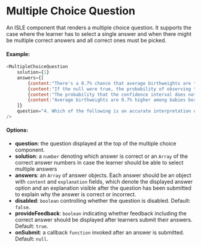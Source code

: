 # Multiple Choice Question

An ISLE component that renders a multiple choice question. It supports the case where the learner has to select a single answer and when there might be multiple correct answers and all correct ones must be picked.

#### Example:

``` js
<MultipleChoiceQuestion
    solution={1}
    answers={[
        {content:"There's a 0.7% chance that average birthweights are the same among smoking and non-smoking mothers", explanation:""},
        {content:"If the null were true, the probability of observing this large a difference in average birthweights in our data is 0.7%", explanation:""},
        {content:"The probability that the confidence interval does not contain the true mean difference is 0.7%", explanation:""},
        {content:"Average birthweights are 0.7% higher among babies born to non-smoking mothers", explanation:""}
    ]}
    question="4. Which of the following is an accurate interpretation of the p-value?"
/>
```

#### Options:

* __question__: the question displayed at the top of the multiple choice component.
* __solution__: a `number` denoting which answer is correct or an `Array` of the correct answer numbers in case the learner should be able to select multiple answers
* __answers__: an `Array` of answer objects. Each answer should be an object with `content` and `explanation` fields, which denote the displayed answer option and an explanation visible after the question has been submitted to explain why the answer is correct or incorrect. 
* __disabled__: `boolean` controlling whether the question is disabled. Default: `false`.
* __provideFeedback__: `boolean` indicating whether feedback including the correct answer should be displayed after learners submit their answers. Default: `true`. 
* __onSubmit__: a callback `function` invoked after an answer is submitted. Default: `null`.
